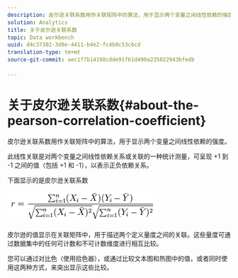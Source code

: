 ```yaml
---
description: 皮尔逊关联系数用作关联矩阵中的算法，用于显示两个变量之间线性依赖的强度。
solution: Analytics
title: 关于皮尔逊关联系数
topic: Data workbench
uuid: d4c37302-3d0e-4411-b4e2-fc4b0c53cbcd
translation-type: tm+mt
source-git-commit: aec1f7b14198cdde91f61d490a235022943bfedb

---
```



# 关于皮尔逊关联系数{#about-the-pearson-correlation-coefficient}

皮尔逊关联系数用作关联矩阵中的算法，用于显示两个变量之间线性依赖的强度。

此线性关联是对两个变量之间线性依赖关系或关联的一种统计测量，可呈现 +1 到 -1 之间的值（包括 +1 和 -1），以表示正负依赖关系。

下面显示的是皮尔逊关联系数

![](assets/correlation_matrix_pearson_equation.png)

皮尔逊的值显示在关联矩阵中，用于描述两个定义量度之间的关联。这些量度可通过数据集中的任何可计数和不可计数维度进行相互比较。

您可以通过对比色（使用拾色器），或通过比较文本图和热图中的值，或者同时使用这两种方式，来突出显示这些比较。
